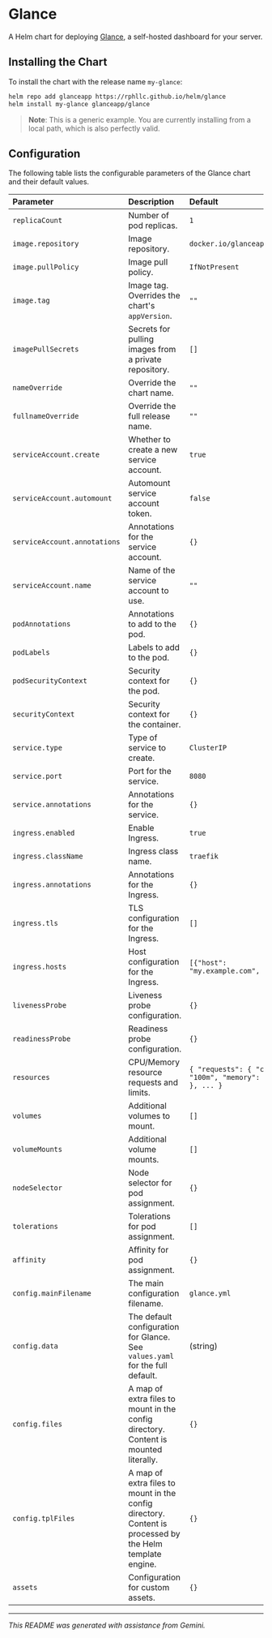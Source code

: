 # Glance

A Helm chart for deploying [Glance](https://github.com/glanceapp/glance), a self-hosted dashboard for your server.

## Installing the Chart

To install the chart with the release name `my-glance`:

```bash
helm repo add glanceapp https://rphllc.github.io/helm/glance
helm install my-glance glanceapp/glance
```

> **Note**: This is a generic example. You are currently installing from a local path, which is also perfectly valid.

## Configuration

The following table lists the configurable parameters of the Glance chart and their default values.

| Parameter | Description | Default |
| :--- | :--- | :--- |
| `replicaCount` | Number of pod replicas. | `1` |
| `image.repository` | Image repository. | `docker.io/glanceapp/glance` |
| `image.pullPolicy` | Image pull policy. | `IfNotPresent` |
| `image.tag` | Image tag. Overrides the chart's `appVersion`. | `""` |
| `imagePullSecrets` | Secrets for pulling images from a private repository. | `[]` |
| `nameOverride` | Override the chart name. | `""` |
| `fullnameOverride` | Override the full release name. | `""` |
| `serviceAccount.create` | Whether to create a new service account. | `true` |
| `serviceAccount.automount` | Automount service account token. | `false` |
| `serviceAccount.annotations` | Annotations for the service account. | `{}` |
| `serviceAccount.name` | Name of the service account to use. | `""` |
| `podAnnotations` | Annotations to add to the pod. | `{}` |
| `podLabels` | Labels to add to the pod. | `{}` |
| `podSecurityContext` | Security context for the pod. | `{}` |
| `securityContext` | Security context for the container. | `{}` |
| `service.type` | Type of service to create. | `ClusterIP` |
| `service.port` | Port for the service. | `8080` |
| `service.annotations` | Annotations for the service. | `{}` |
| `ingress.enabled` | Enable Ingress. | `true` |
| `ingress.className` | Ingress class name. | `traefik` |
| `ingress.annotations` | Annotations for the Ingress. | `{}` |
| `ingress.tls` | TLS configuration for the Ingress. | `[]` |
| `ingress.hosts` | Host configuration for the Ingress. | `[{"host": "my.example.com", ...}]` |
| `livenessProbe` | Liveness probe configuration. | `{}` |
| `readinessProbe` | Readiness probe configuration. | `{}` |
| `resources` | CPU/Memory resource requests and limits. | `{ "requests": { "cpu": "100m", "memory": "128Mi" }, ... }` |
| `volumes` | Additional volumes to mount. | `[]` |
| `volumeMounts` | Additional volume mounts. | `[]` |
| `nodeSelector` | Node selector for pod assignment. | `{}` |
| `tolerations` | Tolerations for pod assignment. | `[]` |
| `affinity` | Affinity for pod assignment. | `{}` |
| `config.mainFilename` | The main configuration filename. | `glance.yml` |
| `config.data` | The default configuration for Glance. See `values.yaml` for the full default. | (string) |
| `config.files` | A map of extra files to mount in the config directory. Content is mounted literally. | `{}` |
| `config.tplFiles` | A map of extra files to mount in the config directory. Content is processed by the Helm template engine. | `{}` |
| `assets` | Configuration for custom assets. | `{}` |

---
*This README was generated with assistance from Gemini.*